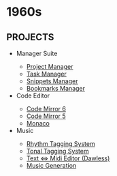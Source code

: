 <h1>1960s</h1>

<h2>PROJECTS</h2>

<ul>
<li>Manager Suite</li>
<ul>
<a href="#">    <li>Project Manager</li></a>
<a href="#">    <li>Task Manager</li></a>
<a href="#">    <li>Snippets Manager</li></a>
<a href="https://1960s.github.io/manager-bookmarks/">    <li>Bookmarks Manager</li></a>
</ul>
 <li>Code Editor</li>
<ul>
<a href="#">    <li>Code Mirror 6</li></a>
<a href="#">    <li>Code Mirror 5</li></a>
<a href="#">    <li>Monaco</li></a>
</ul>
<li>Music</li>
<ul>
<a href="#">    <li>Rhythm Tagging System</li></a>
<a href="#">    <li>Tonal Tagging System</li></a>
<a href="#">    <li>Text <=> Midi Editor (Dawless)</li></a>
<a href="#">    <li>Music Generation</li></a>
</ul>
